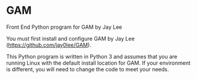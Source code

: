 # GAM
Front End Python program for GAM by Jay Lee

You must first install and configure GAM by Jay Lee (https://github.com/jay0lee/GAM).

This Python program is written in Python 3 and assumes that you are running Linux with the default install location for GAM. If your environment is different, you will need to change the code to meet your needs.
